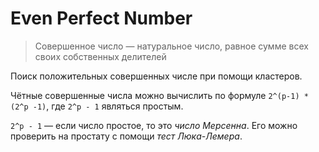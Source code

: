 # Even Perfect Number

> Совершенное число — натуральное число, равное сумме всех своих собственных делителей 

Поиск положительных совершенных числе при помощи кластеров.

Чётные совершенные числа можно вычислить по формуле `2^(p-1) * (2^p -1)`, где `2^p - 1` являться простым. 

`2^p - 1` — если число простое, то это *число Мерсенна*. Его можно проверить на простату с помощи *тест Люка-Лемера*. 
